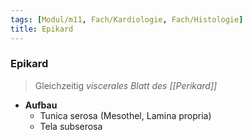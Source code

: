 ```yaml
---
tags: [Modul/m11, Fach/Kardiologie, Fach/Histologie]
title: Epikard
---
```

### Epikard
> Gleichzeitig *viscerales Blatt des [[Perikard]]*
- **Aufbau**
	- Tunica serosa (Mesothel, Lamina propria)
	- Tela subserosa